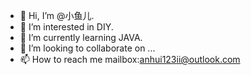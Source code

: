 - 👋 Hi, I’m @小鱼儿.
- 👀 I’m interested in DIY.
- 🌱 I’m currently learning JAVA.
- 💞️ I’m looking to collaborate on ...
- 📫 How to reach me mailbox:anhui123ii@outlook.com

<!---
newGqYue/newGqYue is a ✨ special ✨ repository because its `README.md` (this file) appears on your GitHub profile.
You can click the Preview link to take a look at your changes.
--->
